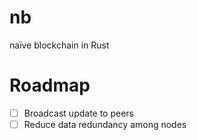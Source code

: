 # nb

naïve blockchain in Rust

# Roadmap

- [ ] Broadcast update to peers
- [ ] Reduce data redundancy among nodes

